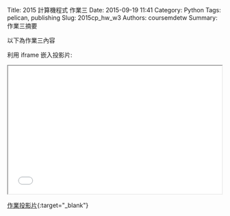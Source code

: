 Title: 2015 計算機程式 作業三
Date: 2015-09-19 11:41
Category: Python
Tags: pelican, publishing
Slug: 2015cp_hw_w3
Authors: coursemdetw
Summary: 作業三摘要

以下為作業三內容

利用 iframe 嵌入投影片:

<iframe src="40423221_cp_w3_p.html" width="500" height="300"></iframe>

[作業投影片](40423221_cp_w3_p.html){:target="_blank"}